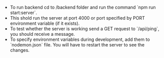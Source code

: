 <ul>
  <li> To run backend cd to /backend folder and run the command `npm run start:server`. </li>
  <li> This shold run the server at port 4000 or port specified by PORT environment variable (if it exists). </li>
  <li> To test whether the server is working send a GET request to `/api/ping`, you should receive a message. </li>
  <li> To specify environment variables during development, add them to `nodemon.json` file. You will have to restart the server to see the changes. </li>
</ul>
